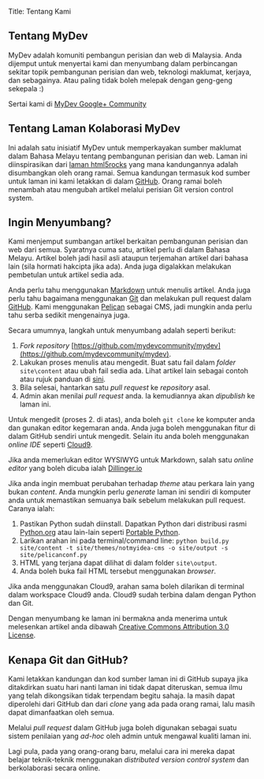 Title: Tentang Kami

## Tentang MyDev

MyDev adalah komuniti pembangun perisian dan web di Malaysia. Anda dijemput untuk menyertai kami dan menyumbang dalam perbincangan sekitar topik pembangunan perisian dan web, teknologi maklumat, kerjaya, dan sebagainya. Atau paling tidak boleh melepak dengan geng-geng sekepala :)

Sertai kami di [MyDev Google+ Community](https://plus.google.com/communities/104883828501447858589)


## Tentang Laman Kolaborasi MyDev

Ini adalah satu inisiatif MyDev untuk memperkayakan sumber maklumat dalam Bahasa Melayu tentang pembangunan perisian dan web. Laman ini diinspirasikan dari [laman html5rocks](http://www.html5rocks.com/) yang mana kandungannya adalah disumbangkan oleh orang ramai. Semua kandungan termasuk kod sumber untuk laman ini kami letakkan di dalam [GitHub](http://github.org). Orang ramai boleh menambah atau mengubah artikel melalui perisian Git version control system.


## Ingin Menyumbang?

Kami menjemput sumbangan artikel berkaitan pembangunan perisian dan web dari semua. Syaratnya cuma satu, artikel perlu di dalam Bahasa Melayu. Artikel boleh jadi hasil asli ataupun terjemahan artikel dari bahasa lain (sila hormati hakcipta jika ada). Anda juga digalakkan melakukan pembetulan untuk artikel sedia ada.

Anda perlu tahu menggunakan [Markdown](http://daringfireball.net/projects/markdown/syntax) untuk menulis artikel. Anda juga perlu tahu bagaimana menggunakan [Git](http://git-scm.com) dan melakukan pull request dalam [GitHub](http://github.org). Kami menggunakan [Pelican](http://getpelican.com) sebagai CMS, jadi mungkin anda perlu tahu serba sedikit mengenainya juga.

Secara umumnya, langkah untuk menyumbang adalah seperti berikut:

1. _Fork repository_ [https://github.com/mydevcommunity/mydev](https://github.com/mydevcommunity/mydev).
1. Lakukan proses menulis atau mengedit. Buat satu fail dalam _folder_ `site\content` atau ubah fail sedia ada. Lihat artikel lain sebagai contoh atau rujuk panduan di [sini](http://docs.getpelican.com/en/3.1.1/getting_started.html#writing-articles-using-pelican).
1. Bila selesai, hantarkan satu _pull request_ ke _repository_ asal.
1. Admin akan menilai _pull request_ anda. Ia kemudiannya akan _dipublish_ ke laman ini.

Untuk mengedit (proses 2. di atas), anda boleh `git clone` ke komputer anda dan gunakan editor kegemaran anda. Anda juga boleh menggunakan fitur di dalam GitHub sendiri untuk mengedit. Selain itu anda boleh menggunakan _online IDE_ seperti [Cloud9](http://c9.io).

Jika anda memerlukan editor WYSIWYG untuk Markdown, salah satu _online editor_ yang boleh dicuba ialah [Dillinger.io](http://dillinger.io/)

Jika anda ingin membuat perubahan terhadap _theme_ atau perkara lain yang bukan _content_. Anda mungkin perlu _generate_ laman ini sendiri di komputer anda untuk memastikan semuanya baik sebelum melakukan pull request. Caranya ialah:

1. Pastikan Python sudah diinstall. Dapatkan Python dari distribusi rasmi [Python.org](http://python.org/download/) atau lain-lain seperti [Portable Python](http://portablepython.com/).
1. Larikan arahan ini pada terminal/command line: `python build.py site/content -t site/themes/notmyidea-cms -o site/output -s site/pelicanconf.py`
1. HTML yang terjana dapat dilihat di dalam folder `site\output`.
1. Anda boleh buka fail HTML tersebut menggunakan _browser_.

Jika anda menggunakan Cloud9, arahan sama boleh dilarikan di terminal dalam workspace Cloud9 anda. Cloud9 sudah terbina dalam dengan Python dan Git.

Dengan menyumbang ke laman ini bermakna anda menerima untuk melesenkan artikel anda dibawah [Creative Commons Attribution 3.0 License](http://creativecommons.org/licenses/by/3.0/).

## Kenapa Git dan GitHub?

Kami letakkan kandungan dan kod sumber laman ini di GitHub supaya jika ditakdirkan suatu hari nanti laman ini tidak dapat diteruskan, semua ilmu yang telah dikongsikan tidak terpendam begitu sahaja. Ia masih dapat diperolehi dari GitHub dan dari _clone_ yang ada pada orang ramai, lalu masih dapat dimanfaatkan oleh semua.

Melalui _pull request_ dalam GitHub juga boleh digunakan sebagai suatu sistem penilaian yang _ad-hoc_ oleh admin untuk mengawal kualiti laman ini.

Lagi pula, pada yang orang-orang baru, melalui cara ini mereka dapat belajar teknik-teknik menggunakan _distributed version control system_ dan berkolaborasi secara online.
